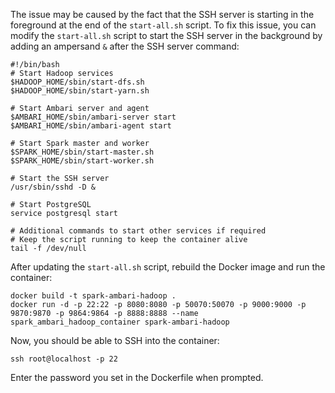 The issue may be caused by the fact that the SSH server is starting in the foreground at the end of the `start-all.sh` script. To fix this issue, you can modify the `start-all.sh` script to start the SSH server in the background by adding an ampersand `&` after the SSH server command:

```
#!/bin/bash
# Start Hadoop services
$HADOOP_HOME/sbin/start-dfs.sh
$HADOOP_HOME/sbin/start-yarn.sh

# Start Ambari server and agent
$AMBARI_HOME/sbin/ambari-server start
$AMBARI_HOME/sbin/ambari-agent start

# Start Spark master and worker
$SPARK_HOME/sbin/start-master.sh
$SPARK_HOME/sbin/start-worker.sh

# Start the SSH server
/usr/sbin/sshd -D &

# Start PostgreSQL
service postgresql start

# Additional commands to start other services if required
# Keep the script running to keep the container alive
tail -f /dev/null
```

After updating the `start-all.sh` script, rebuild the Docker image and run the container:

```
docker build -t spark-ambari-hadoop .
docker run -d -p 22:22 -p 8080:8080 -p 50070:50070 -p 9000:9000 -p 9870:9870 -p 9864:9864 -p 8888:8888 --name spark_ambari_hadoop_container spark-ambari-hadoop
```

Now, you should be able to SSH into the container:

```
ssh root@localhost -p 22
```

Enter the password you set in the Dockerfile when prompted.